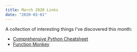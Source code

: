 ```yaml
---
title: March 2020 Links
date: "2020-03-01"
---
```


A collection of interesting things I've discovered this month:

* [Comprehensive Python Cheatsheet](https://gto76.github.io/python-cheatsheet/)
* [Function Monkey](https://functionmonkey.azurefromthetrenches.com/)